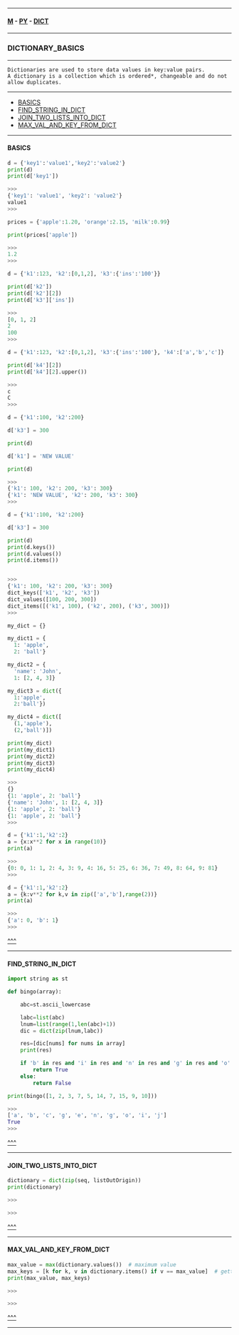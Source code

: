 
---

#### [M](https://github.com/ttltrk/TTT/blob/master/menu.md) - [PY](https://github.com/ttltrk/TTT/blob/master/PY/PY.md) - [DICT](https://github.com/ttltrk/TTT/blob/master/PY/ARRAYS/DICT/DICT.md)

---

### DICTIONARY_BASICS

---

```
Dictionaries are used to store data values in key:value pairs.
A dictionary is a collection which is ordered*, changeable and do not allow duplicates.
```

---

* [BASICS](#BASICS)
* [FIND_STRING_IN_DICT](#FIND_STRING_IN_DICT)
* [JOIN_TWO_LISTS_INTO_DICT](#JOIN_TWO_LISTS_INTO_DICT)
* [MAX_VAL_AND_KEY_FROM_DICT](#MAX_VAL_AND_KEY_FROM_DICT)

---

#### BASICS

```py
d = {'key1':'value1','key2':'value2'}
print(d)
print(d['key1'])

>>>
{'key1': 'value1', 'key2': 'value2'}
value1
>>>
```

```py
prices = {'apple':1.20, 'orange':2.15, 'milk':0.99}

print(prices['apple'])

>>>
1.2
>>>
```

```py
d = {'k1':123, 'k2':[0,1,2], 'k3':{'ins':'100'}}

print(d['k2'])
print(d['k2'][2])
print(d['k3']['ins'])

>>>
[0, 1, 2]
2
100
>>>
```

```py
d = {'k1':123, 'k2':[0,1,2], 'k3':{'ins':'100'}, 'k4':['a','b','c']}

print(d['k4'][2])
print(d['k4'][2].upper())

>>>
c
C
>>>
```

```py
d = {'k1':100, 'k2':200}

d['k3'] = 300

print(d)

d['k1'] = 'NEW VALUE'

print(d)

>>>
{'k1': 100, 'k2': 200, 'k3': 300}
{'k1': 'NEW VALUE', 'k2': 200, 'k3': 300}
>>>
```

```py
d = {'k1':100, 'k2':200}

d['k3'] = 300

print(d)
print(d.keys())
print(d.values())
print(d.items())


>>>
{'k1': 100, 'k2': 200, 'k3': 300}
dict_keys(['k1', 'k2', 'k3'])
dict_values([100, 200, 300])
dict_items([('k1', 100), ('k2', 200), ('k3', 300)])
>>>
```

```py
my_dict = {}

my_dict1 = {
  1: 'apple',
  2: 'ball'}

my_dict2 = {
  'name': 'John',
  1: [2, 4, 3]}

my_dict3 = dict({
  1:'apple',
  2:'ball'})

my_dict4 = dict([
  (1,'apple'),
  (2,'ball')])

print(my_dict)
print(my_dict1)
print(my_dict2)
print(my_dict3)
print(my_dict4)

>>>
{}
{1: 'apple', 2: 'ball'}
{'name': 'John', 1: [2, 4, 3]}
{1: 'apple', 2: 'ball'}
{1: 'apple', 2: 'ball'}
>>>
```

```py
d = {'k1':1,'k2':2}
a = {x:x**2 for x in range(10)}
print(a)

>>>
{0: 0, 1: 1, 2: 4, 3: 9, 4: 16, 5: 25, 6: 36, 7: 49, 8: 64, 9: 81}
>>>
```

```py
d = {'k1':1,'k2':2}
a = {k:v**2 for k,v in zip(['a','b'],range(2))}
print(a)

>>>
{'a': 0, 'b': 1}
>>>
```

[^^^](#DICTIONARY_BASICS)

---

#### FIND_STRING_IN_DICT

```py
import string as st

def bingo(array):

    abc=st.ascii_lowercase

    labc=list(abc)    
    lnum=list(range(1,len(abc)+1))
    dic = dict(zip(lnum,labc))

    res=[dic[nums] for nums in array]
    print(res)

    if 'b' in res and 'i' in res and 'n' in res and 'g' in res and 'o' in res:
        return True
    else:
        return False

print(bingo([1, 2, 3, 7, 5, 14, 7, 15, 9, 10]))

>>>
['a', 'b', 'c', 'g', 'e', 'n', 'g', 'o', 'i', 'j']
True
>>>
```

[^^^](#DICTIONARY_BASICS)

---

#### JOIN_TWO_LISTS_INTO_DICT

```py
dictionary = dict(zip(seq, listOutOrigin))
print(dictionary)

>>>

>>>
```

[^^^](#DICTIONARY_BASICS)

---

#### MAX_VAL_AND_KEY_FROM_DICT

```py
max_value = max(dictionary.values())  # maximum value
max_keys = [k for k, v in dictionary.items() if v == max_value]  # getting all keys containing the `maximum`
print(max_value, max_keys)

>>>

>>>
```

[^^^](#DICTIONARY_BASICS)

---

